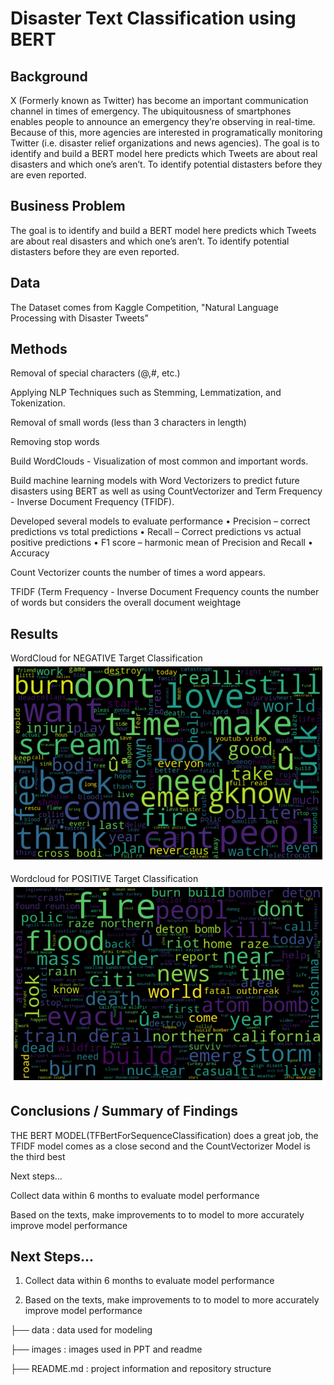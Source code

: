 # Disaster Text Classification using BERT


## Background
X (Formerly known as Twitter) has become an important communication channel in times of emergency. The ubiquitousness of smartphones enables people to announce an emergency they’re observing in real-time. Because of this, more agencies are interested in programatically monitoring Twitter (i.e. disaster relief organizations and news agencies).
The goal is to identify and build a BERT model here predicts which Tweets are about real disasters and which one’s aren’t. To identify potential distasters before they are even reported.


## Business Problem
The goal is to identify and build a BERT model here predicts which Tweets are about real disasters and which one’s aren’t. To identify potential distasters before they are even reported.

## Data
The Dataset comes from Kaggle Competition,  "Natural Language Processing with Disaster Tweets"

## Methods
Removal of special characters (@,#, etc.)

Applying NLP Techniques such as Stemming, Lemmatization, and Tokenization.

Removal of small words (less than 3 characters in length)

Removing stop words

Build WordClouds - Visualization of most common and important words.



Build machine learning models with Word Vectorizers to predict future disasters using BERT as well as using CountVectorizer and Term Frequency - Inverse Document Frequency (TFIDF).

Developed several models to evaluate performance
• Precision – correct predictions vs total predictions
• Recall – Correct predictions vs actual positive predictions
• F1 score – harmonic mean of Precision and Recall • Accuracy

Count Vectorizer counts the number of times a word appears.

TFIDF (Term Frequency - Inverse Document Frequency counts the number of words but considers the overall document weightage


## Results
WordCloud for NEGATIVE Target Classification
![](images/WC-NEGATIVE.png)

Wordcloud for POSITIVE Target Classification
![](images/WC-POSITIVE.png)


## Conclusions / Summary of Findings
THE BERT MODEL(TFBertForSequenceClassification) does a great job, the TFIDF model comes as a close second and the CountVectorizer Model is the third best

Next steps...

Collect data within 6 months to evaluate model performance

Based on the texts, make improvements to to model to more accurately improve model performance


## Next Steps...

1) Collect data within 6 months to evaluate model performance

2) Based on the texts, make improvements to to model to more accurately improve model performance




├── data : data used for modeling

├── images : images used in PPT and readme

├── README.md : project information and repository structure


